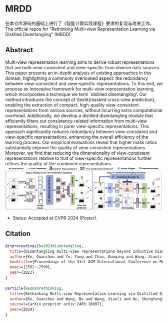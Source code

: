 # MRDD
在本仓库源码的基础上进行了《智能计算实践课程》要求的复现与改进工作。
The official repos for "Rethinking Multi-view Representation Learning via Distilled Disentangling" (MRDD)

## Abstract

Multi-view representation learning aims to derive robust representations that are both view-consistent and view-specific from diverse data sources. This paper presents an in-depth analysis of existing approaches in this domain, highlighting a commonly overlooked aspect: the redundancy between view-consistent and view-specific representations. To this end, we propose an innovative framework for multi-view representation learning, which incorporates a technique we term `distilled disentangling'.
Our method introduces the concept of \textit{masked cross-view prediction}, enabling the extraction of compact, high-quality view-consistent representations from various sources, without incurring extra computational overhead. Additionally, we develop a distilled disentangling module that efficiently filters out consistency-related information from multi-view representations, resulting in purer view-specific representations.
This approach significantly reduces redundancy between view-consistent and view-specific representations, enhancing the overall efficiency of the learning process. Our empirical evaluations reveal that higher mask ratios substantially improve the quality of view-consistent representations. Moreover, we find that reducing the dimensionality of view-consistent representations relative to that of view-specific representations further refines the quality of the combined representations.
![framework](./imgs/framework.png)

- Status:  Accepted at CVPR 2024 (Poster).

## Citation

```bib
@inproceedings{ke2023disentangling,
  title={Disentangling multi-view representations beyond inductive bias},
  author={Ke, Guanzhou and Yu, Yang and Chao, Guoqing and Wang, Xiaoli and Xu, Chenyang and He, Shengfeng},
  booktitle={Proceedings of the 31st ACM International Conference on Multimedia},
  pages={2582--2590},
  year={2023}
}

@article{ke2024rethinking,
  title={Rethinking Multi-view Representation Learning via Distilled Disentangling},
  author={Ke, Guanzhou and Wang, Bo and Wang, Xiaoli and He, Shengfeng},
  journal={arXiv preprint arXiv:2403.10897},
  year={2024}
}
```
